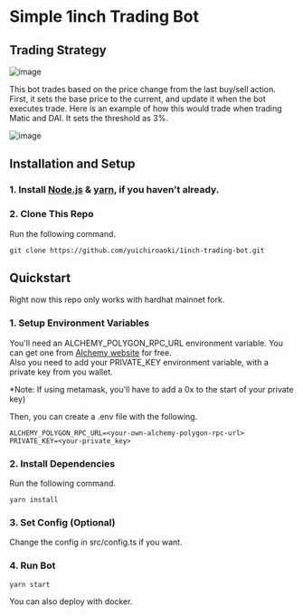 # Simple 1inch Trading Bot
## Trading Strategy
![image](https://user-images.githubusercontent.com/45054071/136684673-0bda3848-459a-47a3-8bff-92e65f1c3144.png)

This bot trades based on the price change from the last buy/sell action. First, it sets the base price to the current, and update it when the bot executes trade. Here is an example of how this would trade when trading Matic and DAI. It sets the threshold as 3%.

![image](https://user-images.githubusercontent.com/45054071/136684280-3c249357-cfd3-402d-b92c-3d61c2ba378d.png)

## Installation and Setup

### 1. Install [Node.js](https://nodejs.org/en/) & [yarn](https://classic.yarnpkg.com/en/docs/install/#windows-stable), if you haven't already.

### 2. Clone This Repo

Run the following command.

```console
git clone https://github.com/yuichiroaoki/1inch-trading-bot.git
```

## Quickstart

Right now this repo only works with hardhat mainnet fork.

### 1. Setup Environment Variables

You'll need an ALCHEMY_POLYGON_RPC_URL environment variable. You can get one from [Alchemy website](https://alchemy.com/?r=33851811-6ecf-40c3-a36d-d0452dda8634) for free.  
Also you need to add your PRIVATE_KEY environment variable, with a private key from you wallet.

\*Note: If using metamask, you'll have to add a 0x to the start of your private key)

Then, you can create a .env file with the following.

```
ALCHEMY_POLYGON_RPC_URL=<your-own-alchemy-polygon-rpc-url>
PRIVATE_KEY=<your-private_key>
```

### 2. Install Dependencies

Run the following command.

```console
yarn install
```

### 3. Set Config (Optional)

Change the config in src/config.ts if you want.

### 4. Run Bot

```
yarn start
```

You can also deploy with docker.
